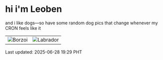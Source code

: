 # hi i'm Leoben

and i like dogs—so have some random dog pics that change whenever my CRON feels like it

|  |  |
|--------|----------|
| ![Borzoi](https://random-dog-vercel.vercel.app/api/random-borzoi?v=1751110171) | ![Labrador](https://random-dog-vercel.vercel.app/api/random-labrador?v=1751110171) |

Last updated: 2025-06-28 19:29 PHT
